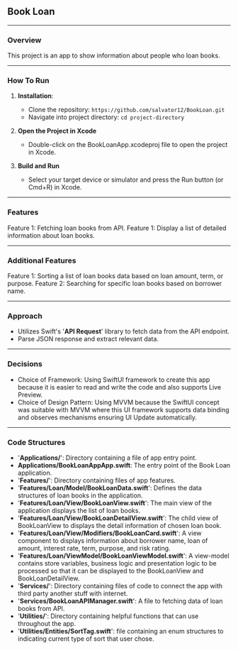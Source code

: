 ## Book Loan
***
### Overview
This project is an app to show information about people who loan books.
***
### How To Run
1. **Installation**:
   - Clone the repository:
     ```https://github.com/salvator12/BookLoan.git```
   - Navigate into project directory:
     ```cd project-directory```
     
2. **Open the Project in Xcode**
   - Double-click on the BookLoanApp.xcodeproj file to open the project in Xcode.

4. **Build and Run**
   - Select your target device or simulator and press the Run button (or Cmd+R) in Xcode.
***

### Features
Feature 1: Fetching loan books from API.
Feature 1: Display a list of detailed information about loan books.
***

### Additional Features
Feature 1: Sorting a list of loan books data based on loan amount, term, or purpose.
Feature 2: Searching for specific loan books based on borrower name.
***

### Approach
- Utilizes Swift's '**API Request**' library to fetch data from the API endpoint.
- Parse JSON response and extract relevant data.
***

### Decisions
- Choice of Framework: Using SwiftUI framework to create this app because it is easier to read and write the code and also supports Live Preview.
- Choice of Design Pattern: Using MVVM because the SwiftUI concept was suitable with MVVM where this UI framework supports data binding and observes mechanisms ensuring UI Update automatically.
***

### Code Structures
- '**Applications/**': Directory containing a file of app entry point.
- **Applications/BookLoanAppApp.swift**: The entry point of the Book Loan application.
- '**Features/**': Directory containing files of app features.
- '**Features/Loan/Model/BookLoanData.swift**': Defines the data structures of loan books in the application.
- '**Features/Loan/View/BookLoanView.swift**': The main view of the application displays the list of loan books.
- '**Features/Loan/View/BookLoanDetailView.swift**': The child view of BookLoanView to displays the detail information of chosen loan book.
- '**Features/Loan/View/Modifiers/BookLoanCard.swift**': A view component to displays information about borrower name, loan of amount, interest rate, term, purpose, and risk rating.
- '**Features/Loan/ViewModel/BookLoanViewModel.swift**': A view-model contains store variables, business logic and presentation logic to be processed so that it can be displayed to the BookLoanView and BookLoanDetailView.
- '**Services/**': Directory containing files of code to connect the app with third party another stuff with internet.
- '**Services/BookLoanAPIManager.swift**': A file to fetching data of loan books from API.
- '**Utilities/**': Directory containing helpful functions that can use throughout the app.
- '**Utilities/Entities/SortTag.swift**': file containing an enum structures to indicating current type of sort that user chose.


